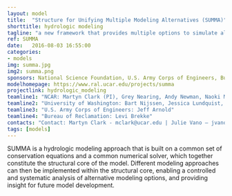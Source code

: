 ```yaml
---
layout: model
title:  "Structure for Unifying Multiple Modeling Alternatives (SUMMA)"
shorttitle: hydrologic modeling
tagline: "a new framework that provides multiple options to simulate all dominant biophysical and hydrologic processes from the treetops to the stream, particularly useful to characterize uncertainty"
ref: SUMMA
date:   2016-08-03 16:55:00
categories:
- models
img: summa.jpg
img2: summa.png
sponsors: National Science Foundation, U.S. Army Corps of Engineers, Bureau of Reclamation
modelhomepage: https://www.ral.ucar.edu/projects/summa
projectlink: hydrologic_modeling
teamline1: "NCAR: Martyn Clark (PI), Grey Nearing, Andy Newman, Naoki Mizukami, Nans Addor, Andy Wood, Ethan Gutmann"
teamline2: "University of Washington: Bart Nijssen, Jessica Lundquist, Michael Ou"
teamline3: "U.S. Army Corps of Engineers: Jeff Arnold"
teamline4: "Bureau of Reclamation: Levi Brekke"
contacts: "Contact: Martyn Clark - mclark@ucar.edu | Julie Vano – jvano@ucar.edu"
tags: [models]
---
```



SUMMA is a hydrologic modeling approach that is built on a common set of conservation equations and a common numerical solver, which together constitute the structural core of the model. Different modeling approaches can then be implemented within the structural core, enabling a controlled and systematic analysis of alternative modeling options, and providing insight for future model development.
